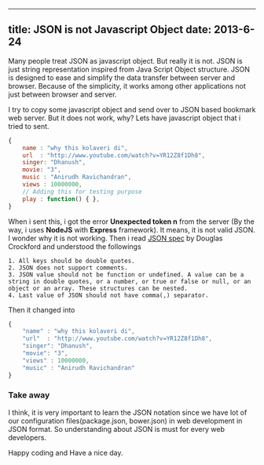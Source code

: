 ----
title: JSON is not Javascript Object
date:   2013-6-24
----

Many people treat JSON as javascript object. But really it is not.
JSON is just string representation inspired from Java Script Object structure.
JSON is designed to ease and simplify the data transfer between
server and browser. Because of the simplicity, it works among other applications not just between browser and server.

I try to copy some javascript object and send over to JSON based bookmark web server. But it does not work, why? Lets have javascript object that i tried to sent.

```javascript
{
    name : "why this kolaveri di",
    url  : "http://www.youtube.com/watch?v=YR12Z8f1Dh8",
    singer: "Dhanush",
    movie: "3",
    music : "Anirudh Ravichandran",
    views : 10000000,
    // Adding this for testing purpose
    play : function() { },
}
```

When i sent this, i got the error **Unexpected token n** from the server (By the way, i uses **NodeJS** with **Express** framework). It means, it is not valid JSON. I wonder why it is not working. Then i read [JSON spec](http://www.json.org/) by Douglas Crockford and understood the followings

    1. All keys should be double quotes.
    2. JSON does not support comments.
    3. JSON value should not be function or undefined. A value can be a string in double quotes, or a number, or true or false or null, or an object or an array. These structures can be nested.
    4. Last value of JSON should not have comma(,) separator.

Then it changed into

```javascript
{
    "name" : "why this kolaveri di",
    "url"  : "http://www.youtube.com/watch?v=YR12Z8f1Dh8",
    "singer": "Dhanush",
    "movie": "3",
    "views" : 10000000,
    "music" : "Anirudh Ravichandran"
}
```

### Take away

I think, it is very important to learn the JSON notation since we have lot of our
configuration files(package.json, bower.json) in web development in JSON format.
So understanding about JSON is must for every web developers.

Happy coding and Have a nice day.


